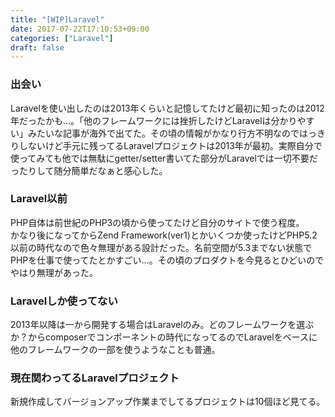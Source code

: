 ```yaml
---
title: "[WIP]Laravel"
date: 2017-07-22T17:10:53+09:00
categories: ["Laravel"]
draft: false
---
```


### 出会い
Laravelを使い出したのは2013年くらいと記憶してたけど最初に知ったのは2012年だったかも…。「他のフレームワークには挫折したけどLaravelは分かりやすい」みたいな記事が海外で出てた。その頃の情報がかなり行方不明なのではっきりしないけど手元に残ってるLaravelプロジェクトは2013年が最初。実際自分で使ってみても他では無駄にgetter/setter書いてた部分がLaravelでは一切不要だったりして随分簡単だなぁと感心した。

### Laravel以前
PHP自体は前世紀のPHP3の頃から使ってたけど自分のサイトで使う程度。  
かなり後になってからZend Framework(ver1)とかいくつか使ったけどPHP5.2以前の時代なので色々無理がある設計だった。名前空間が5.3までない状態でPHPを仕事で使ってたとかすごい…。その頃のプロダクトを今見るとひどいのでやはり無理があった。

### Laravelしか使ってない
2013年以降は一から開発する場合はLaravelのみ。どのフレームワークを選ぶか？からcomposerでコンポーネントの時代になってるのでLaravelをベースに他のフレームワークの一部を使うようなことも普通。


### 現在関わってるLaravelプロジェクト
新規作成してバージョンアップ作業までしてるプロジェクトは10個ほど見てる。
